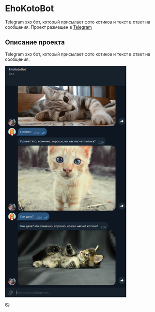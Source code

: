 # EhoKotoBot
Telegram эхо бот, который присылает фото котиков и текст в ответ на сообщения.
Проект размещен в [Telegram](https://t.me/EhoKotoBot)

## Описание проекта

Telegram эхо бот, который присылает фото котиков и текст в ответ на сообщения.

<img src="https://raw.githubusercontent.com/MarinaDVetrova/EhoKotoBot/master/kotobot.png" width="400px" alt="CoinRate">

:cat:
